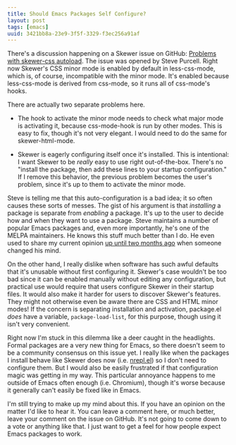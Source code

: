 ```yaml
---
title: Should Emacs Packages Self Configure?
layout: post
tags: [emacs]
uuid: 3421bb8a-23e9-3f5f-3329-f3ec256a91af
---
```


There's a discussion happening on a Skewer issue on GitHub:
[Problems with skewer-css autoload][issue]. The issue was opened by
Steve Purcell. Right now Skewer's CSS minor mode is enabled by default
in less-css-mode, which is, of course, incompatible with the minor
mode. It's enabled because less-css-mode is derived from css-mode, so
it runs all of css-mode's hooks.

There are actually two separate problems here.

 * The hook to activate the minor mode needs to check what major mode
   is activating it, because css-mode-hook is run by other modes. This
   is easy to fix, though it's not very elegant. I would need to do
   the same for skewer-html-mode.

 * Skewer is eagerly configuring itself once it's installed. This is
   intentional: I want Skewer to be *really* easy to use right
   out-of-the-box. There's no "install the package, then add these
   lines to your startup configuration." If I remove this behavior,
   the previous problem becomes the user's problem, since it's up to
   them to activate the minor mode.

Steve is telling me that this auto-configuration is a bad idea; it so
often causes these sorts of messes. The gist of his argument is that
*installing* a package is separate from *enabling* a package. It's up
to the user to decide how and when they want to use a package. Steve
maintains a number of popular Emacs packages and, even more
importantly, he's one of the MELPA maintainers. He knows this stuff
much better than I do. He even used to share my current opinion
[up until two months ago][older] when someone changed his mind.

On the other hand, I really dislike when software has such awful
defaults that it's unusable without first configuring it. Skewer's
case wouldn't be too bad since it can be enabled manually without
editing any configuration, but practical use would require that users
configure Skewer in their startup files. It would also make it harder
for users to discover Skewer's features. They might not otherwise even
be aware there are CSS and HTML minor modes! If the concern is
separating installation and activation, package.el *does* have a
variable, `package-load-list`, for this purpose, though using it isn't
very convenient.

Right now I'm stuck in this dilemma like a deer caught in the
headlights. Formal packages are a very new thing for Emacs, so there
doesn't seem to be a community consensus on this issue yet. I really
like when the packages I install behave like Skewer does now (i.e.
[nrepl.el][nrepl]) so I don't need to configure them. But I would also
be easily frustrated if that configuration magic was getting in my
way. This particular annoyance happens to me outside of Emacs often
enough (i.e. Chromium), though it's worse because it generally can't
easily be fixed like in Emacs.

I'm still trying to make up my mind about this. If you have an opinion
on the matter I'd like to hear it. You can leave a comment here, or
much better, leave your comment on the issue on GitHub. It's not going
to come down to a vote or anything like that. I just want to get a
feel for how people expect Emacs packages to work.


[issue]: https://github.com/skeeto/skewer-mode/issues/22
[older]: https://github.com/purcell/elisp-slime-nav/pull/6
[nrepl]: https://github.com/kingtim/nrepl.el
